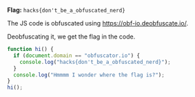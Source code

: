 **Flag:** `hacks{don't_be_a_obfuscated_nerd}`

The JS code is obfuscated using https://obf-io.deobfuscate.io/.

Deobfuscating it, we get the flag in the code.

```js
function hi() {
  if (document.domain == "obfuscator.io") {
    console.log("hacks{don't_be_a_obfuscated_nerd}");
  }
  console.log("Hmmmm I wonder where the flag is?");
}
hi();
```
